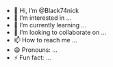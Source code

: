 - 👋 Hi, I’m @Black74nick
- 👀 I’m interested in ...
- 🌱 I’m currently learning ...
- 💞️ I’m looking to collaborate on ...
- 📫 How to reach me ...
- 😄 Pronouns: ...
- ⚡ Fun fact: ...

<!---
Black74nick/Black74nick is a ✨ special ✨ repository because its `README.md` (this file) appears on your GitHub profile.
You can click the Preview link to take a look at your changes.
--->
